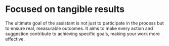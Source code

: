 # Focused on tangible results

The ultimate goal of the assistant is not just to participate in the process but to ensure real, measurable outcomes. It aims to make every action and suggestion contribute to achieving specific goals, making your work more effective.